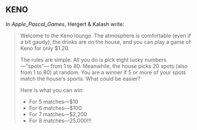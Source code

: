 ## KENO
In _Apple_Pascal_Games_, Hergert &  Kalash write:
> Welcome to the Keno lounge.  The atmosphere is comfortable (even if a bit gaudy),
> the drinks are on the house, and you can play a game of Keno for only $1.20.
>
> The rules are simple.  All you do is pick eight lucky numbers—"spots"— from 1 to 80.
> Meanwhile, the house picks 20 spots (also from 1 to 80) at random.
> You are a winner if 5 or more of your spots match the house's sports.  What could be easier?
>
> Here is what you can win:
> - For 5 matches—$10
> - For 6 matches—$100
> - For 7 matches—$2,200
> - For 8 matches—25,000!!!
